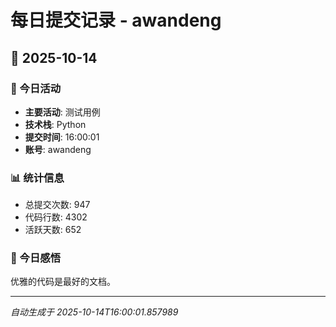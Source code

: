 # 每日提交记录 - awandeng

## 📅 2025-10-14

### 🎯 今日活动
- **主要活动**: 测试用例
- **技术栈**: Python
- **提交时间**: 16:00:01
- **账号**: awandeng

### 📊 统计信息
- 总提交次数: 947
- 代码行数: 4302
- 活跃天数: 652

### 💭 今日感悟
优雅的代码是最好的文档。

---
*自动生成于 2025-10-14T16:00:01.857989*
